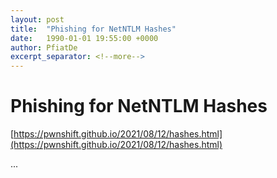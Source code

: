 ```yaml
---
layout: post
title:  "Phishing for NetNTLM Hashes"
date:   1990-01-01 19:55:00 +0000
author: PfiatDe
excerpt_separator: <!--more-->
---
```


# Phishing for NetNTLM Hashes
[https://pwnshift.github.io/2021/08/12/hashes.html](https://pwnshift.github.io/2021/08/12/hashes.html)

...
<!--more-->
